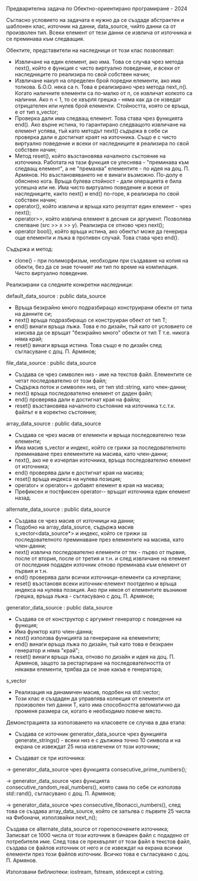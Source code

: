 Предварителна задача по Обектно-ориентирано програмиране - 2024

Съгласно условието на задачата е нужно да се създаде абстрактен и шаблонен клас, източник на данни, data_source, чийто данни са от произволен тип. Всеки елемент от тези данни се извлича от източника и се преминава към следващия. 

Обектите, представители на наследници от този клас позволяват:
- Извличане на един елемент, ако има. Това се случва чрез метода next(), който е функция с чисто виртуално поведение, и всеки от наследниците го реализира по свой собствен начин;
- Извличане накуп на определен брой поредни елементи, ако има толкова. Б.О.О. нека са n. Това е реализирано чрез метода next_n(). Когато наличните елементи са по-малко от n, се извличат колкото са налични. Ако n < 1, то се хвърля грешка - няма как да се изведат отрицателен или нулев брой елементи. Стойността, която се връща, е от тип s_vector<T>;
- Проверка дали има следващ елемент. Това става чрез функцията end(). Ако върне истина, то гарантирано следващото извличане на елемент успява, тъй като методът next() съдържа в себе си проверка дали е достигнат краят на източника. Също е с чисто виртуално поведение и всеки от наследниците я реализира по свой собствен начин;
- Mетод reset(), който възстановява началното състояние на източника. Работата на тази функция се улеснява - "преминава към следващ елемент", а не "премахва" елементите - по идея на доц. П. Армянов. Но възстановяването не е винаги възможно. По-долу е обяснено кога. Връща булева стойност - дали операцията е била успешна или не. Има чисто виртуално поведение и всеки от наследниците, както next() и end() по-горе, я реализира по свой собствен начин;
- operator(), който извлича и връща като резултат един елемент - чрез next();
- operator>>, който извлича елемент в десния си аргумент. Позволява слепване (src >> x >> y). Реализира се отново чрез next();
- operator bool(), който връща истина, ако обектът може да генерира още елементи и лъжа в противен случай. Това става чрез end().
 
Съдържа и метод:
- clone() - при полиморфизъм, необходим при създаване на копия на обекти, без да се знае точният им тип по време на компилация. Чисто виртуално поведение.



Реализирани са следните конкретни наследници:

default_data_source : public data_source<T>
- Връща безкрайно много подразбиращо конструирани обекти от типа на данните си;
- next() връща подразбиращо се конструиран обект от тип Т;
- end() винаги връща лъжа. Това е по дизайн, тъй като от условието се изисква да се връщат "безкрайно много" обекти от тип Т т.е. никога няма край;
- reset() винаги връща истина. Това също е по дизайн след съгласуване с доц. П. Армянов;
 
file_data_source : public data_source<T>
- Създава се чрез символен низ - име на текстов файл. Елементите се четат последователно от този файл;
- Съдържа поток и символен низ, от тип std::string, като член-данни;
- next() връща последователно елемент от даден файл;
- end() проверява дали е достигнат края на файла;
- reset() възстановява началното състояние на източника т.с.т.к. файлът е в коректно състояние;

array_data_source : public data_source<T>
- Създава се чрез масив от елементи и връща последователно тези елементи;
- Има масив s_vector<T> и индекс, който се грижи за последователното преминаване през елементите на масива, като член-данни;
- next(), ако не е изчерпан източника, връща последователно елемент от източника;
- end() проверява дали е достигнат края на масива;
- reset() връща индекса на нулева позиция;
- operator+ и operator+= добавят елемент в края на масива;
- Префиксен и постфиксен operator-- връщат източника един елемент назад.

alternate_data_source : public data_source<T>
- Създава се чрез масив от източници на данни;
- Подобно на array_data_source, съдържа масив s_vector<data_source<T>*> и индекс, който се грижи за последователното  преминаване през елементите на масива, като член-данни;
- next() извлича последователно елементи от тях - първо от първия, после от втория, после от третия и т.н. и след  извличане на елемент от последния подаден източник отново преминава към елемент от първия и т.н.
- end() проверява дали всички източници-елементи са изчерпани;
- reset() възстановя всеки източник-елемент поотделно и връща индекса на нулева позиция. Ако при някоя от елементите възникне грешка, връща лъжа - съгласувано с доц. П. Армянов;

generator_data_source : public data_source<T>
- Създава се от конструктор с аргумент генератор с поведение на функция;
- Има функтор като член-данна;
- next() използва функцията за генериране на елементите;
- end() винаги връща лъжа по дизайн, тъй като това е безкраен генератор и няма "край";
- reset() винаги връща лъжа, отново по дизайн и идея на доц. П. Армянов, защото за рестартиране на последователността от някакви елементи, трябва да се знае какъв е генератора;

s_vector<T>
- Реализация на динамичен масив, подобен на std::vector;
- Този клас е създаден да управлява колекция от елементи от произволен тип данни T, като има способността автоматично да променя размера си, когато е необходимо повече място.

Демонстрацията за използването на класовете се случва в два етапа:

- Създава се източник generator_data_source<string> чрез функцията generate_strings() - всеки низ е с дължина точно 10 символа и на екрана се извеждат 25 низа извлечени от този източник;

- Създават се три източника:
 
-> generator_data_source<int> чрез функцията consecutive_prime_numbers();
  
-> generator_data_source<int> чрез функцията consecutive_random_real_numbers(), която сама по себе си използва std::rand(), съгласувано с доц. П. Армянов;

-> generator_data_source<int> чрез consecutive_fibonacci_numbers(), след това се създава array_data_source<int>, който се запълва с първите 25 числа на Фибоначи, използвайки next_n();

Създава се alternate_data_source<int> от горепосочените източника;
Записват се 1000 числа от този източник в бинарен файл с подадено от потребителя име. След това се прехвърлят от този файл в текстов файл, създава се файлов източник от него и се извеждат на екрана всички елементи през този файлов източник. Всичко това е съгласувано с доц. П. Армянов.

Използвани библиотеки: iostream, fstream, stdexcept и cstring.

